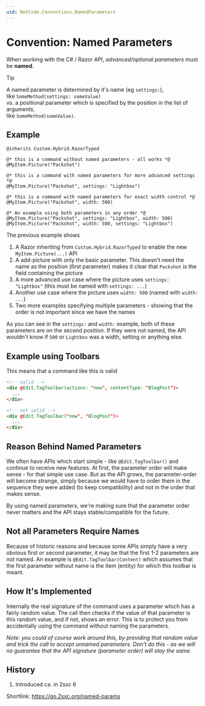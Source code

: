 ```yaml
---
uid: NetCode.Conventions.NamedParameters
---
```

# Convention: Named Parameters

When working with the C# / Razor API, _advanced/optional parameters_ must be **named**.

> [!TIP]
> A named parameter is determined by it's name (eg `settings:`),  
> like `SomeMethod(settings: someValue)`  
> vs. a positional parameter which is specified by the position in the list of arguments,  
> like `SomeMethod(someValue)`.

## Example

```razor
@inherits Custom.Hybrid.RazorTyped

@* this is a command without named parameters - all works *@
@MyItem.Picture("Packshot")

@* this is a command with named parameters for more advanced settings *@
@MyItem.Picture("Packshot", settings: "Lightbox")

@* this is a command with named parameters for exact width control *@
@MyItem.Picture("Packshot", width: 500)

@* An example using both parameters in any order *@
@MyItem.Picture("Packshot", settings: "Lightbox", width: 500)
@MyItem.Picture("Packshot", width: 500, settings: "Lightbox")
```

The previous example shows

1. A Razor inheriting from `Custom.Hybrid.RazorTyped` to enable the new `MyItem.Picture(...)` API
1. A add-picture with only the basic parameter. This doesn't need the name as the position (first parameter) makes it clear that `Packshot` is the field containing the picture
1. A more advanced use case where the picture uses `settings: "Lightbox"` (this must be named with `settings: ...`)
1. Another use case where the picture uses `width: 500` (named with `width: ...`)
1. Two more examples specifying multiple parameters - showing that the order is not important since we have the names

As you can see in the `settings:` and `width:` example, both of these parameters are on the second position.
If they were not named, the API wouldn't know if `500` or `Lightbox` was a width, setting or anything else.

## Example using Toolbars

This means that a command like this is valid

```html
<!-- valid -->
<div @Edit.TagToolbar(actions: "new", contentType: "BlogPost")>
  ...
</div>

<!-- not valid -->
<div @Edit.TagToolbar("new", "BlogPost")>
  ...
</div>
```

## Reason Behind Named Parameters

We often have APIs which start simple - like `@Edit.TagToolbar()` and continue to receive new features. At first, the parameter order will make sense - for that simple use case. But as the API grows, the parameter-order will become strange, simply because we would have to order them in the sequence they were added (to keep compatibility) and not in the order that makes sense.

By using named parameters, we're making sure that the parameter order never matters and the API stays stable/compatible for the future.


## Not all Parameters Require Names

Because of historic reasons and because some APIs simply have a very obvious first or second parameter, it may be that the first 1-2 parameters are not named. An example is `@Edit.TagToolbar(Content)` which assumes that the first parameter without name is the item (entity) for which this toolbar is meant.


## How It's Implemented

Internally the real signature of the command uses a parameter which has a fairly random value. The call then checks if the value of that parameter is this random value, and if not, shows an error. This is to protect you from accidentally using the command without naming the parameters.

_Note: you could of course work around this, by providing that random value and trick the call to accept unnamed parameters. Don't do this - as we will no guarantee that the API signature (parameter order) will stay the same._

## History

1. Introduced ca. in 2sxc 6

Shortlink: https://go.2sxc.org/named-params